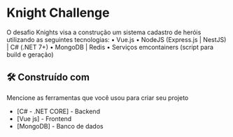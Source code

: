 # Knight Challenge

O desafio Knights visa a construção um sistema cadastro de heróis utilizando as
seguintes tecnologias:
• Vue.js
• NodeJS (Express.js | NestJS) | C# (.NET 7+)
• MongoDB | Redis
• Serviços emcontainers (script para build e geração)

## 🛠️ Construído com

Mencione as ferramentas que você usou para criar seu projeto

* [C# - .NET CORE] - Backend
* [Vue js] - Frontend
* [MongoDB] - Banco de dados
